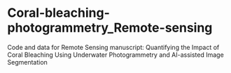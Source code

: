 # Coral-bleaching-photogrammetry_Remote-sensing
Code and data for Remote Sensing manuscript: Quantifying the Impact of Coral Bleaching Using Underwater Photogrammetry and AI-assisted Image Segmentation
